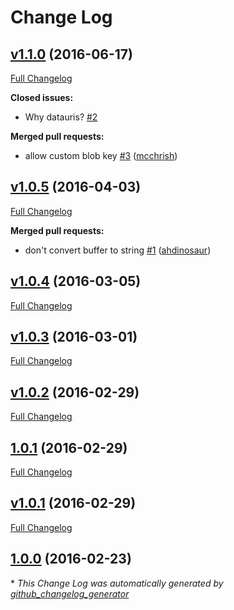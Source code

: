 # Change Log

## [v1.1.0](https://github.com/feathersjs/feathers-blob/tree/v1.1.0) (2016-06-17)
[Full Changelog](https://github.com/feathersjs/feathers-blob/compare/v1.0.5...v1.1.0)

**Closed issues:**

- Why datauris? [\#2](https://github.com/feathersjs/feathers-blob/issues/2)

**Merged pull requests:**

- allow custom blob key [\#3](https://github.com/feathersjs/feathers-blob/pull/3) ([mcchrish](https://github.com/mcchrish))

## [v1.0.5](https://github.com/feathersjs/feathers-blob/tree/v1.0.5) (2016-04-03)
[Full Changelog](https://github.com/feathersjs/feathers-blob/compare/v1.0.4...v1.0.5)

**Merged pull requests:**

- don't convert buffer to string [\#1](https://github.com/feathersjs/feathers-blob/pull/1) ([ahdinosaur](https://github.com/ahdinosaur))

## [v1.0.4](https://github.com/feathersjs/feathers-blob/tree/v1.0.4) (2016-03-05)
[Full Changelog](https://github.com/feathersjs/feathers-blob/compare/v1.0.3...v1.0.4)

## [v1.0.3](https://github.com/feathersjs/feathers-blob/tree/v1.0.3) (2016-03-01)
[Full Changelog](https://github.com/feathersjs/feathers-blob/compare/v1.0.2...v1.0.3)

## [v1.0.2](https://github.com/feathersjs/feathers-blob/tree/v1.0.2) (2016-02-29)
[Full Changelog](https://github.com/feathersjs/feathers-blob/compare/1.0.1...v1.0.2)

## [1.0.1](https://github.com/feathersjs/feathers-blob/tree/1.0.1) (2016-02-29)
[Full Changelog](https://github.com/feathersjs/feathers-blob/compare/v1.0.1...1.0.1)

## [v1.0.1](https://github.com/feathersjs/feathers-blob/tree/v1.0.1) (2016-02-29)
[Full Changelog](https://github.com/feathersjs/feathers-blob/compare/1.0.0...v1.0.1)

## [1.0.0](https://github.com/feathersjs/feathers-blob/tree/1.0.0) (2016-02-23)


\* *This Change Log was automatically generated by [github_changelog_generator](https://github.com/skywinder/Github-Changelog-Generator)*